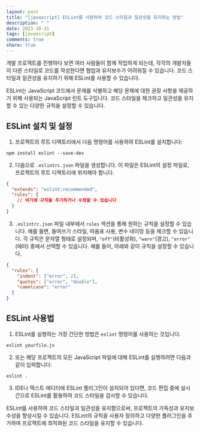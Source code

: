 ```yaml
---
layout: post
title: "[javascript] ESLint를 사용하여 코드 스타일과 일관성을 유지하는 방법"
description: " "
date: 2023-10-31
tags: [javascript]
comments: true
share: true
---
```


개발 프로젝트를 진행하다 보면 여러 사람들이 함께 작업하게 되는데, 각각의 개발자들이 다른 스타일로 코드를 작성한다면 협업과 유지보수가 어려워질 수 있습니다. 코드 스타일과 일관성을 유지하기 위해 ESLint를 사용할 수 있습니다.

ESLint는 JavaScript 코드에서 문제를 식별하고 해당 문제에 대한 권장 사항을 제공하기 위해 사용되는 JavaScript 린트 도구입니다. 코드 스타일을 체크하고 일관성을 유지할 수 있는 다양한 규칙을 설정할 수 있습니다.

## ESLint 설치 및 설정

1. 프로젝트의 루트 디렉토리에서 다음 명령어를 사용하여 ESLint를 설치합니다:

```shell
npm install eslint --save-dev
```

2. 다음으로 `.eslintrc.json` 파일을 생성합니다. 이 파일은 ESLint의 설정 파일로, 프로젝트의 루트 디렉토리에 위치해야 합니다.

```json
{
  "extends": "eslint:recommended",
  "rules": {
    // 여기에 규칙을 추가하거나 수정할 수 있습니다
  }
}
```

3. `.eslintrc.json` 파일 내부에서 `rules` 섹션을 통해 원하는 규칙을 설정할 수 있습니다. 예를 들면, 들여쓰기 스타일, 따옴표 사용, 변수 네이밍 등을 체크할 수 있습니다. 각 규칙은 문자열 형태로 설정되며, `"off"`(비활성화), `"warn"`(경고), `"error"`(에러) 중에서 선택할 수 있습니다. 예를 들어, 아래와 같이 규칙을 설정할 수 있습니다.

```json
{
  "rules": {
    "indent": ["error", 2],
    "quotes": ["error", "double"],
    "camelcase": "error"
  }
}
```

## ESLint 사용법

1. ESLint를 실행하는 가장 간단한 방법은 `eslint` 명령어를 사용하는 것입니다.

```shell
eslint yourfile.js
```

2. 또는 해당 프로젝트의 모든 JavaScript 파일에 대해 ESLint를 실행하려면 다음과 같이 입력합니다:

```shell
eslint .
```

3. IDE나 텍스트 에디터에 ESLint 플러그인이 설치되어 있다면, 코드 편집 중에 실시간으로 ESLint를 활용하여 코드 스타일을 검사할 수 있습니다.

ESLint를 사용하여 코드 스타일과 일관성을 유지함으로써, 프로젝트의 가독성과 유지보수성을 향상시킬 수 있습니다. ESLint의 규칙을 사용자 정의하고 다양한 플러그인을 추가하여 프로젝트에 최적화된 코드 스타일을 유지할 수 있습니다.